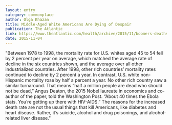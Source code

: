 ```yaml
---
layout: entry
category: commonplace
author: Olga Khazan
title: Middle-Aged White Americans Are Dying of Despair
publication: The Atlantic
link: https://www.theatlantic.com/health/archive/2015/11/boomers-deaths-pnas/413971/
date: 2015-11-04
---
```

 
"Between 1978 to 1998, the mortality rate for U.S. whites aged 45 to 54 fell by 2 percent per year on average, which matched the average rate of decline in the six countries shown, and the average over all other industrialized countries. After 1998, other rich countries’ mortality rates continued to decline by 2 percent a year. In contrast, U.S. white non-Hispanic mortality rose by half a percent a year. No other rich country saw a similar turnaround. That means “half a million people are dead who should not be dead,” Angus Deaton, the 2015 Nobel laureate in economics and co-author of the paper, told the Washington Post. “About 40 times the Ebola stats. You’re getting up there with HIV-AIDS.” The reasons for the increased death rate are not the usual things that kill Americans, like diabetes and heart disease. Rather, it’s suicide, alcohol and drug poisonings, and alcohol-related liver disease."

 
